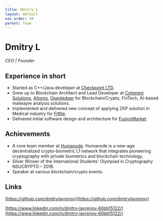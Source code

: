 ```yaml
---
title: Dmitry L
layout: default
nav_order: 10
parent: Team
---
```


# Dmitry L

<i>CEO | Founder</i>

## Experience in short

- Started as C++/Java developer at [Checkpoint LTD](https://www.checkpoint.com/).
- Grew up to Blockchain Architect and Lead Developer at [Coherent Solutions](https://www.coherentsolutions.com/), [Altoros](https://www.altoros.com/), [Openledger](https://openledger.info/) for Blockchain/Crypto, FinTech, AI-based malwayre analysis solutions.
- Implemented and delivered new concept of applying ZKP solution in Medical industry for [Fitfile](https://fitfile.com/).
- Delivered initial software design and architecture for [FusionMarket](https://fusionmarkets.com/).

## Achievements

- A core team member at [Humanode](https://humanode.io/). Humanode is a new-age decentralized crypto-biometric L1 network that integrates pioneering cryptography with private biometrics and blockchain technology.
- Silver Winner of the International Students' Olympiad in Cryptography NSUCRYPTO – 2018.
- Speaker at various blockchain/crypto events.

## Links

[https://github.com/dmitrylavrenov](https://github.com/dmitrylavrenov)

[https://www.linkedin.com/in/dmitry-lavrenov-60bb15122/](https://www.linkedin.com/in/dmitry-lavrenov-60bb15122/)
